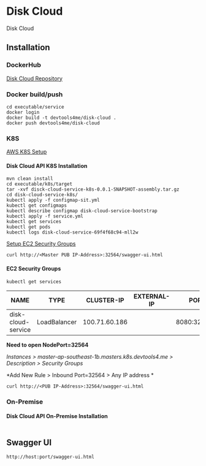 # Disk Cloud

Disk Cloud

## Installation

### DockerHub

[Disk Cloud Repository](https://hub.docker.com/repository/docker/devtools4me/disk-cloud)

### Docker build/push

```
cd executable/service
docker login
docker build -t devtools4me/disk-cloud .
docker push devtools4me/disk-cloud
```

### K8S

[AWS K8S Setup](./doc/aws-k8s-setup.md)

#### Disk Cloud API K8S Installation

```
mvn clean install
cd executable/k8s/target
tar -xvf disck-cloud-service-k8s-0.0.1-SNAPSHOT-assembly.tar.gz
cd disk-cloud-service-k8s/
kubectl apply -f configmap-sit.yml
kubectl get configmaps
kubectl describe configmap disk-cloud-service-bootstrap
kubectl apply -f service.yml
kubectl get services
kubectl get pods
kubectl logs disk-cloud-service-69f4f68c94-mll2w
```

[Setup EC2 Security Groups](#ec2-security-groups)

```
curl http://<Master PUB IP-Address>:32564/swagger-ui.html
```

#### EC2 Security Groups

```
kubectl get services
```

|NAME|TYPE|CLUSTER-IP|EXTERNAL-IP|PORT(S)|AGE|
|---|---|---|---|---|---|
|disk-cloud-service|LoadBalancer|100.71.60.186|<pending>|8080:32564/TCP|167m|

**Need to open NodePort=32564**

*Instances > master-ap-southeast-1b.masters.k8s.devtools4.me > Description > Security Groups*

*Add New Rule > Inbound Port=32564 > Any IP address *

```
curl http://<PUB IP-Address>:32564/swagger-ui.html
```

### On-Premise

#### Disk Cloud API On-Premise Installation

```
```

## Swagger UI

```
http://host:port/swagger-ui.html
```